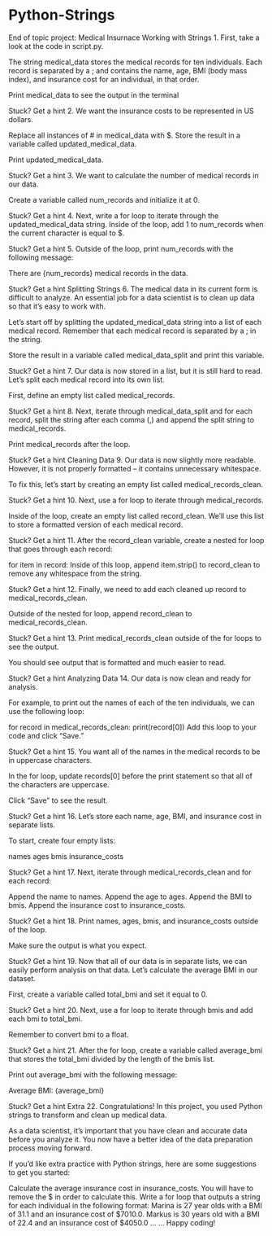 # Python-Strings
End of topic project: Medical Insurnace
Working with Strings
1.
First, take a look at the code in script.py.

The string medical_data stores the medical records for ten individuals. Each record is separated by a ; and contains the name, age, BMI (body mass index), and insurance cost for an individual, in that order.

Print medical_data to see the output in the terminal


Stuck? Get a hint
2.
We want the insurance costs to be represented in US dollars.

Replace all instances of # in medical_data with $. Store the result in a variable called updated_medical_data.

Print updated_medical_data.


Stuck? Get a hint
3.
We want to calculate the number of medical records in our data.

Create a variable called num_records and initialize it at 0.


Stuck? Get a hint
4.
Next, write a for loop to iterate through the updated_medical_data string. Inside of the loop, add 1 to num_records when the current character is equal to $.


Stuck? Get a hint
5.
Outside of the loop, print num_records with the following message:

There are {num_records} medical records in the data.

Stuck? Get a hint
Splitting Strings
6.
The medical data in its current form is difficult to analyze. An essential job for a data scientist is to clean up data so that it’s easy to work with.

Let’s start off by splitting the updated_medical_data string into a list of each medical record. Remember that each medical record is separated by a ; in the string.

Store the result in a variable called medical_data_split and print this variable.


Stuck? Get a hint
7.
Our data is now stored in a list, but it is still hard to read. Let’s split each medical record into its own list.

First, define an empty list called medical_records.


Stuck? Get a hint
8.
Next, iterate through medical_data_split and for each record, split the string after each comma (,) and append the split string to medical_records.

Print medical_records after the loop.


Stuck? Get a hint
Cleaning Data
9.
Our data is now slightly more readable. However, it is not properly formatted – it contains unnecessary whitespace.

To fix this, let’s start by creating an empty list called medical_records_clean.


Stuck? Get a hint
10.
Next, use a for loop to iterate through medical_records.

Inside of the loop, create an empty list called record_clean. We’ll use this list to store a formatted version of each medical record.


Stuck? Get a hint
11.
After the record_clean variable, create a nested for loop that goes through each record:

for item in record:
Inside of this loop, append item.strip() to record_clean to remove any whitespace from the string.


Stuck? Get a hint
12.
Finally, we need to add each cleaned up record to medical_records_clean.

Outside of the nested for loop, append record_clean to medical_records_clean.


Stuck? Get a hint
13.
Print medical_records_clean outside of the for loops to see the output.

You should see output that is formatted and much easier to read.


Stuck? Get a hint
Analyzing Data
14.
Our data is now clean and ready for analysis.

For example, to print out the names of each of the ten individuals, we can use the following loop:

for record in medical_records_clean:
  print(record[0])
Add this loop to your code and click “Save.”


Stuck? Get a hint
15.
You want all of the names in the medical records to be in uppercase characters.

In the for loop, update records[0] before the print statement so that all of the characters are uppercase.

Click “Save” to see the result.


Stuck? Get a hint
16.
Let’s store each name, age, BMI, and insurance cost in separate lists.

To start, create four empty lists:

names
ages
bmis
insurance_costs

Stuck? Get a hint
17.
Next, iterate through medical_records_clean and for each record:

Append the name to names.
Append the age to ages.
Append the BMI to bmis.
Append the insurance cost to insurance_costs.

Stuck? Get a hint
18.
Print names, ages, bmis, and insurance_costs outside of the loop.

Make sure the output is what you expect.


Stuck? Get a hint
19.
Now that all of our data is in separate lists, we can easily perform analysis on that data. Let’s calculate the average BMI in our dataset.

First, create a variable called total_bmi and set it equal to 0.


Stuck? Get a hint
20.
Next, use a for loop to iterate through bmis and add each bmi to total_bmi.

Remember to convert bmi to a float.


Stuck? Get a hint
21.
After the for loop, create a variable called average_bmi that stores the total_bmi divided by the length of the bmis list.

Print out average_bmi with the following message:

Average BMI: {average_bmi}

Stuck? Get a hint
Extra
22.
Congratulations! In this project, you used Python strings to transform and clean up medical data.

As a data scientist, it’s important that you have clean and accurate data before you analyze it. You now have a better idea of the data preparation process moving forward.

If you’d like extra practice with Python strings, here are some suggestions to get you started:

Calculate the average insurance cost in insurance_costs. You will have to remove the $ in order to calculate this.
Write a for loop that outputs a string for each individual in the following format:
Marina is 27 year olds with a BMI of 31.1 and an insurance cost of $7010.0.
Markus is 30 years old with a BMI of 22.4 and an insurance cost of $4050.0
...
...
Happy coding!
